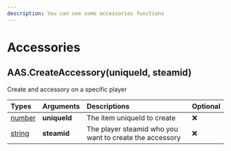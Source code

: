 ```yaml
---
description: You can see some accessories functions
---
```


# Accessories

## AAS.CreateAccessory\(uniqueId, steamid\)

Create and accessory on a specific player

| Types | Arguments | Descriptions | Optional |
| :--- | :--- | :--- | :--- |
| [number](https://www.lua.org/pil/2.3.html) | **uniqueId** | The item uniqueId to create | ❌ |
| [string](https://www.lua.org/pil/2.4.html) | **steamid** | The player steamid who you want to create the accessory | ❌ |

